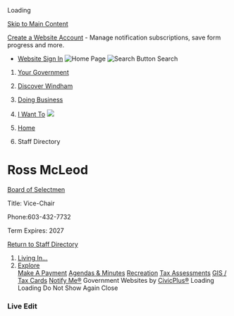  

Loading

  [Skip to Main Content](https://www.windhamnh.gov/directory.aspx?EID=44/)  

 [Create a Website Account](https://www.windhamnh.gov/MyAccount/ProfileCreate)  - Manage notification subscriptions, save form progress and more.    

 *  [Website Sign In](https://www.windhamnh.gov/MyAccount) 
  ![Home Page](images/4c59b31c7949880ac5e4adb65bd96376443160a956ee35e0b0e205e2c9517815.jpg)   ![Search Button](images/d05c5a899ffdd190098b38b8fe8c5b776dc04d2edbef1d99db20a82176c4298e.png) Search 

 1.  [Your Government](https://www.windhamnh.gov/27/Your-Government) 
 1.  [Discover Windham](https://www.windhamnh.gov/508/Discover-Windham) 
 1.  [Doing Business](https://www.windhamnh.gov/35/Doing-Business) 
 1.  [I Want To](https://www.windhamnh.gov/9/I-Want-To) 
  ![](images/6469c90ac311b82d3ad473039d0ac09ae02566349dd0b8c073a0fe7b1f2f85b6.jpg)  

 1.  [Home](https://www.windhamnh.gov/) 
 1. Staff Directory

# Ross McLeod

   [Board of Selectmen](https://www.windhamnh.gov/Directory.aspx?DID=31) 

Title: Vice-Chair

Phone:603-432-7732 

Term Expires:  2027

  

 [Return to Staff Directory](https://www.windhamnh.gov/Directory.aspx) 

 1.   [Living In...](https://www.windhamnh.gov/101/Living-In)  
 1.   [Explore](https://www.windhamnh.gov/31/Explore)  
  [Make A Payment](https://www.windhamnh.gov/461/Make-an-ONLINE-Payment)   [Agendas & Minutes](https://www.windhamnh.gov/AgendaCenter)   [Recreation](https://www.windhamnh.gov/177/Recreation-Department)   [Tax Assessments](https://www.windhamnh.gov/168/property-tax-assessments)   [GIS / Tax Cards](https://www.windhamnh.gov/237/IT-GIS-Department)   [Notify Me®](https://www.windhamnh.gov/list.aspx)  Government Websites by [CivicPlus®](https://connect.civicplus.com/referral)  Loading Loading Do Not Show Again Close 

### Live Edit

 